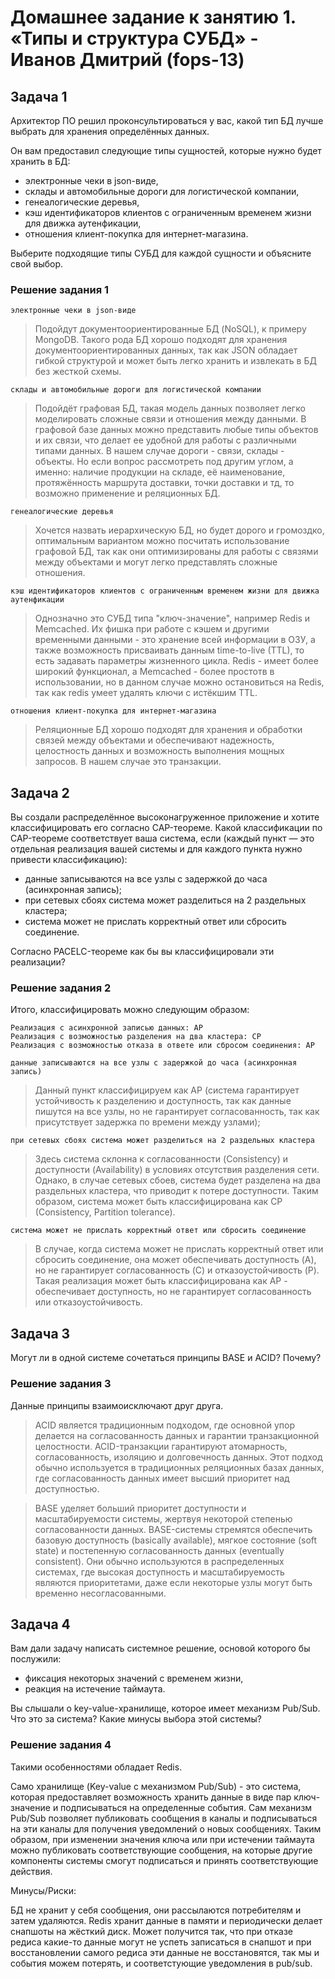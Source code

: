 # Домашнее задание к занятию 1. «Типы и структура СУБД» - Иванов Дмитрий (fops-13)

## Задача 1

Архитектор ПО решил проконсультироваться у вас, какой тип БД 
лучше выбрать для хранения определённых данных.

Он вам предоставил следующие типы сущностей, которые нужно будет хранить в БД:

- электронные чеки в json-виде,
- склады и автомобильные дороги для логистической компании,
- генеалогические деревья,
- кэш идентификаторов клиентов с ограниченным временем жизни для движка аутенфикации,
- отношения клиент-покупка для интернет-магазина.

Выберите подходящие типы СУБД для каждой сущности и объясните свой выбор.

### Решение задания 1

`электронные чеки в json-виде`
> Подойдут документоориентированные БД (NoSQL), к примеру MongoDB. Такого рода БД хорошо подходят для хранения документоориентированных данных, так как JSON обладает гибкой структурой и может быть легко хранить и извлекать в БД без жесткой схемы.

`склады и автомобильные дороги для логистической компании`
> Подойдёт графовая БД, такая модель данных позволяет легко моделировать сложные связи и отношения между данными. В графовой базе данных можно представить любые типы объектов и их связи, что делает ее удобной для работы с различными типами данных. В нашем случае дороги - связи, склады - объекты. Но если вопрос рассмотреть под другим углом, а именно: наличие продукции на складе, её наименование, протяжённость маршрута доставки, точки доставки и тд, то возможно применение и реляционных БД.

`генеалогические деревья`
> Хочется назвать иерархическую БД, но будет дорого и громоздко, оптимальным вариантом можно посчитать использование графовой БД, так как они оптимизированы для работы с связями между объектами и могут легко представлять сложные отношения. 

`кэш идентификаторов клиентов с ограниченным временем жизни для движка аутенфикации`
> Однозначно это СУБД типа "ключ-значение", например Redis и Memcached. Их фишка при работе с кэшем и другими временными данными - это хранение всей информации в ОЗУ, а также возможность присваивать данным time-to-live (TTL), то есть задавать параметры жизненного цикла. 
> Redis - имеет более широкий функционал, а Memcached - более простотв в использовании, но в данном случае можно остановиться на Redis, так как redis умеет удалять ключи с истёкшим TTL.

`отношения клиент-покупка для интернет-магазина`
> Реляционные БД хорошо подходят для хранения и обработки связей между объектами и обеспечивают надежность, целостность данных и возможность выполнения мощных запросов. В нашем случае это транзакции.


## Задача 2

Вы создали распределённое высоконагруженное приложение и хотите классифицировать его согласно 
CAP-теореме. Какой классификации по CAP-теореме соответствует ваша система, если 
(каждый пункт — это отдельная реализация вашей системы и для каждого пункта нужно привести классификацию):

- данные записываются на все узлы с задержкой до часа (асинхронная запись);
- при сетевых сбоях система может разделиться на 2 раздельных кластера;
- система может не прислать корректный ответ или сбросить соединение.

Согласно PACELC-теореме как бы вы классифицировали эти реализации?


### Решение задания 2

Итого, классифицировать можно следующим образом:
```
Реализация с асинхронной записью данных: AP
Реализация с возможностью разделения на два кластера: CP
Реализация с возможностью отказа в ответе или сбросом соединения: AP
```

`данные записываются на все узлы с задержкой до часа (асинхронная запись)`
> Данный пункт классифицируем как AP (система гарантирует устойчивость к разделению и доступность, так как данные пишутся на все узлы, но не гарантирует согласованность, так как присутствует задержка по времени между узлами);

`при сетевых сбоях система может разделиться на 2 раздельных кластера`
> Здесь система склонна к согласованности (Consistency) и доступности (Availability) в условиях отсутствия разделения сети. Однако, в случае сетевых сбоев, система будет разделена на два раздельных кластера, что приводит к потере доступности. Таким образом, система может быть классифицирована как CP (Consistency, Partition tolerance).

`система может не прислать корректный ответ или сбросить соединение`
> В случае, когда система может не прислать корректный ответ или сбросить соединение, она может обеспечивать доступность (A), но не гарантирует согласованность (C) и отказоустойчивость (P). Такая реализация может быть классифицирована как AP - обеспечивает доступность, но не гарантирует согласованность или отказоустойчивость.


## Задача 3

Могут ли в одной системе сочетаться принципы BASE и ACID? Почему?

### Решение задания 3

Данные принципы взаимоисключают друг друга.

> ACID является традиционным подходом, где основной упор делается на согласованность данных и гарантии транзакционной целостности. 
> ACID-транзакции гарантируют атомарность, согласованность, изоляцию и долговечность данных. 
> Этот подход обычно используется в традиционных реляционных базах данных, где согласованность данных имеет высший приоритет над доступностью.

> BASE уделяет больший приоритет доступности и масштабируемости системы, жертвуя некоторой степенью согласованности данных. 
> BASE-системы стремятся обеспечить базовую доступность (basically available), мягкое состояние (soft state) и постепенную согласованность данных (eventually consistent). 
> Они обычно используются в распределенных системах, где высокая доступность и масштабируемость являются приоритетами, даже если некоторые узлы могут быть временно несогласованными.


## Задача 4

Вам дали задачу написать системное решение, основой которого бы послужили:

- фиксация некоторых значений с временем жизни,
- реакция на истечение таймаута.

Вы слышали о key-value-хранилище, которое имеет механизм Pub/Sub. 
Что это за система? Какие минусы выбора этой системы?


### Решение задания 4

Такими особенностями обладает Redis.

Само хранилище (Key-value с механизмом Pub/Sub) - это система, которая предоставляет возможность хранить данные в виде пар ключ-значение и подписываться на определенные события.
Сам механизм Pub/Sub позволяет публиковать сообщения в каналы и подписываться на эти каналы для получения уведомлений о новых сообщениях.
Таким образом, при изменении значения ключа или при истечении таймаута можно публиковать соответствующие сообщения, на которые другие компоненты системы смогут подписаться и принять соответствующие действия.

Минусы/Риски:

БД не хранит у себя сообщения, они рассылаются потребителям и затем удаляются. Redis хранит данные в памяти и периодически делает снапшоты на жёсткий диск. 
Может получится так, что при отказе редиса какие-то данные могут не успеть записаться в снапшот и при восстановлении самого редиса эти данные не восстановятся, так мы и события можем потерять, и соответстующие уведомления в pub/sub.